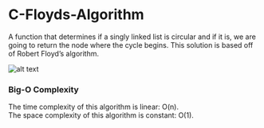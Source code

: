 # C-Floyds-Algorithm
A function that determines if a singly linked list is circular and if it is, we are going to return the node where the cycle begins. This solution is based off of Robert Floyd’s algorithm.

![alt text](https://miro.medium.com/max/875/1*clbAFjEFicLYjsq4pVVP4g.gif)

### Big-O Complexity
The time complexity of this algorithm is linear: O(n).\
The space complexity of this algorithm is constant: O(1).
